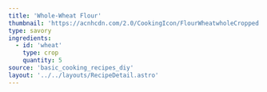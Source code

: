 ```yaml
---
title: 'Whole-Wheat Flour'
thumbnail: 'https://acnhcdn.com/2.0/CookingIcon/FlourWheatwholeCropped.png'
type: savory
ingredients:
  - id: 'wheat'
    type: crop
    quantity: 5
source: 'basic_cooking_recipes_diy'
layout: '../../layouts/RecipeDetail.astro'
---
```

